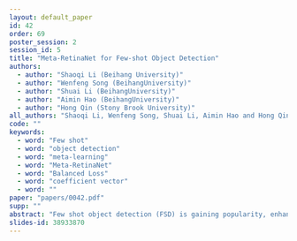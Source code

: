 ```yaml
---
layout: default_paper
id: 42
order: 69
poster_session: 2
session_id: 5
title: "Meta-RetinaNet for Few-shot Object Detection"
authors:
  - author: "Shaoqi Li (Beihang University)"
  - author: "Wenfeng Song (BeihangUniversity)"
  - author: "Shuai Li (BeihangUniversity)"
  - author: "Aimin Hao (BeihangUniversity)"
  - author: "Hong Qin (Stony Brook University)"
all_authors: "Shaoqi Li, Wenfeng Song, Shuai Li, Aimin Hao and Hong Qin"
code: ""
keywords:
  - word: "Few shot"
  - word: "object detection"
  - word: "meta-learning"
  - word: "Meta-RetinaNet"
  - word: "Balanced Loss"
  - word: "coefficient vector"
  - word: ""
paper: "papers/0042.pdf"
supp: ""
abstract: "Few shot object detection (FSD) is gaining popularity, enhanced by the deep learning methods in recent years. Meanwhile, meta-learning has achieved great success in few-shot image classification benefitting from its adaptive capability corresponding to a suite of tasks. Yet, most object detection models are based on deep neural networks (DNNs), and they are prone to the overfitting problem due to limited samples available during training. To adapt the learned prior knowledge more effectively to new tasks, this paper proposes a novel Meta-RetinaNet for FSD, which avoids a biased meta-learner and improves its generalization ability. It employs a Meta Coefficient Learner (MCL) trained by the Balanced Loss (BL) to augment the DNNs. Specifically, the MCL adapts to tasks by the product of pre-trained convolution weights and coefficient vectors densely for all the convolutional layers, such that it could adequately transfer the learned knowledge to new tasks (while overcoming the overfitting problem) by training fewer parameters. In addition, the BL expedites the training of a Meta-RetinaNet by balancing the performance of a host of tasks, and it also retains stable performance for new tasks. Our experiments showcase the effectiveness of our method, which achieves the state-of-the-art performance on the multiple settings of Pascal VOC and COCO datasets."
slides-id: 38933870
---
```

